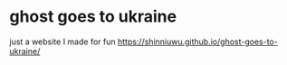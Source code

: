 # ghost goes to ukraine
just a website I made for fun 
https://shinniuwu.github.io/ghost-goes-to-ukraine/
